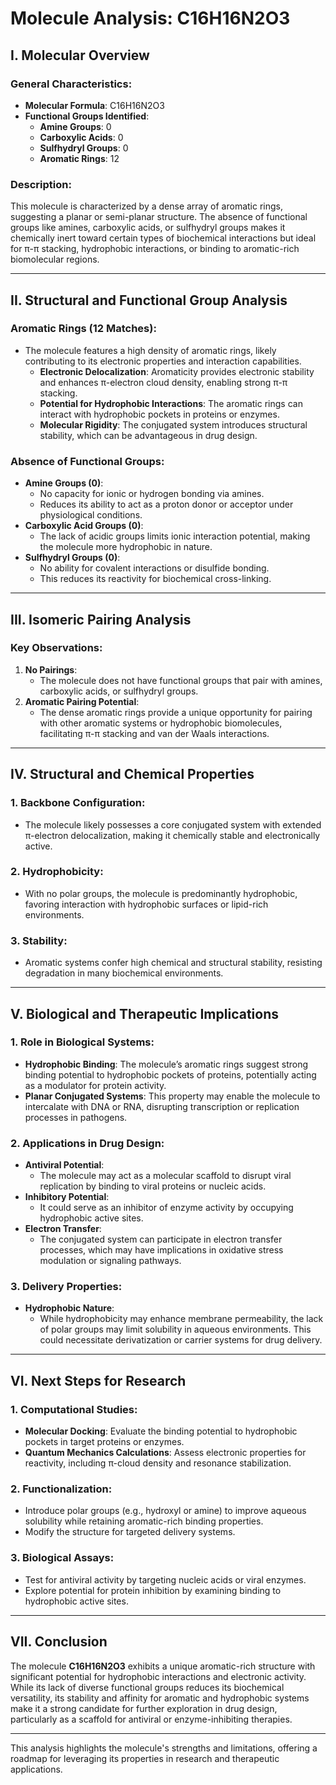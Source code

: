 **Molecule Analysis: C16H16N2O3**
=================================

**I. Molecular Overview**
-------------------------

### General Characteristics:

*   **Molecular Formula**: C16H16N2O3
*   **Functional Groups Identified**:
    *   **Amine Groups**: 0
    *   **Carboxylic Acids**: 0
    *   **Sulfhydryl Groups**: 0
    *   **Aromatic Rings**: 12

### Description:

This molecule is characterized by a dense array of aromatic rings, suggesting a planar or semi-planar structure. The absence of functional groups like amines, carboxylic acids, or sulfhydryl groups makes it chemically inert toward certain types of biochemical interactions but ideal for π-π stacking, hydrophobic interactions, or binding to aromatic-rich biomolecular regions.

* * *

**II. Structural and Functional Group Analysis**
------------------------------------------------

### **Aromatic Rings (12 Matches)**:

*   The molecule features a high density of aromatic rings, likely contributing to its electronic properties and interaction capabilities.
    *   **Electronic Delocalization**: Aromaticity provides electronic stability and enhances π-electron cloud density, enabling strong π-π stacking.
    *   **Potential for Hydrophobic Interactions**: The aromatic rings can interact with hydrophobic pockets in proteins or enzymes.
    *   **Molecular Rigidity**: The conjugated system introduces structural stability, which can be advantageous in drug design.

### **Absence of Functional Groups**:

*   **Amine Groups (0)**:
    *   No capacity for ionic or hydrogen bonding via amines.
    *   Reduces its ability to act as a proton donor or acceptor under physiological conditions.
*   **Carboxylic Acid Groups (0)**:
    *   The lack of acidic groups limits ionic interaction potential, making the molecule more hydrophobic in nature.
*   **Sulfhydryl Groups (0)**:
    *   No ability for covalent interactions or disulfide bonding.
    *   This reduces its reactivity for biochemical cross-linking.

* * *

**III. Isomeric Pairing Analysis**
----------------------------------

### **Key Observations**:

1.  **No Pairings**:
    *   The molecule does not have functional groups that pair with amines, carboxylic acids, or sulfhydryl groups.
2.  **Aromatic Pairing Potential**:
    *   The dense aromatic rings provide a unique opportunity for pairing with other aromatic systems or hydrophobic biomolecules, facilitating π-π stacking and van der Waals interactions.

* * *

**IV. Structural and Chemical Properties**
------------------------------------------

### **1\. Backbone Configuration**:

*   The molecule likely possesses a core conjugated system with extended π-electron delocalization, making it chemically stable and electronically active.

### **2\. Hydrophobicity**:

*   With no polar groups, the molecule is predominantly hydrophobic, favoring interaction with hydrophobic surfaces or lipid-rich environments.

### **3\. Stability**:

*   Aromatic systems confer high chemical and structural stability, resisting degradation in many biochemical environments.

* * *

**V. Biological and Therapeutic Implications**
----------------------------------------------

### **1\. Role in Biological Systems**:

*   **Hydrophobic Binding**: The molecule’s aromatic rings suggest strong binding potential to hydrophobic pockets of proteins, potentially acting as a modulator for protein activity.
*   **Planar Conjugated Systems**: This property may enable the molecule to intercalate with DNA or RNA, disrupting transcription or replication processes in pathogens.

### **2\. Applications in Drug Design**:

*   **Antiviral Potential**:
    *   The molecule may act as a molecular scaffold to disrupt viral replication by binding to viral proteins or nucleic acids.
*   **Inhibitory Potential**:
    *   It could serve as an inhibitor of enzyme activity by occupying hydrophobic active sites.
*   **Electron Transfer**:
    *   The conjugated system can participate in electron transfer processes, which may have implications in oxidative stress modulation or signaling pathways.

### **3\. Delivery Properties**:

*   **Hydrophobic Nature**:
    *   While hydrophobicity may enhance membrane permeability, the lack of polar groups may limit solubility in aqueous environments. This could necessitate derivatization or carrier systems for drug delivery.

* * *

**VI. Next Steps for Research**
-------------------------------

### **1\. Computational Studies**:

*   **Molecular Docking**: Evaluate the binding potential to hydrophobic pockets in target proteins or enzymes.
*   **Quantum Mechanics Calculations**: Assess electronic properties for reactivity, including π-cloud density and resonance stabilization.

### **2\. Functionalization**:

*   Introduce polar groups (e.g., hydroxyl or amine) to improve aqueous solubility while retaining aromatic-rich binding properties.
*   Modify the structure for targeted delivery systems.

### **3\. Biological Assays**:

*   Test for antiviral activity by targeting nucleic acids or viral enzymes.
*   Explore potential for protein inhibition by examining binding to hydrophobic active sites.

* * *

**VII. Conclusion**
-------------------

The molecule **C16H16N2O3** exhibits a unique aromatic-rich structure with significant potential for hydrophobic interactions and electronic activity. While its lack of diverse functional groups reduces its biochemical versatility, its stability and affinity for aromatic and hydrophobic systems make it a strong candidate for further exploration in drug design, particularly as a scaffold for antiviral or enzyme-inhibiting therapies.

* * *

This analysis highlights the molecule's strengths and limitations, offering a roadmap for leveraging its properties in research and therapeutic applications.
